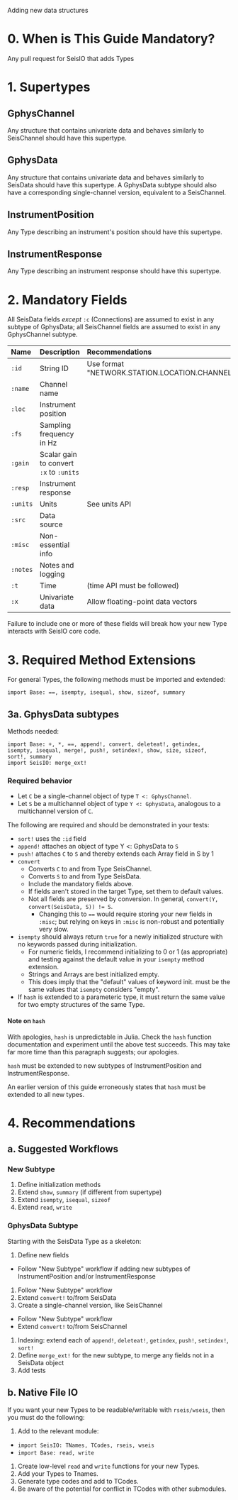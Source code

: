 Adding new data structures

# 0. When is This Guide Mandatory?
Any pull request for SeisIO that adds Types

# 1. Supertypes

## GphysChannel
Any structure that contains univariate data and behaves similarly to SeisChannel should have this supertype.

## GphysData
Any structure that contains univariate data and behaves similarly to SeisData should have this supertype. A GphysData subtype should also have a corresponding single-channel version, equivalent to a SeisChannel.

## InstrumentPosition
Any Type describing an instrument's position should have this supertype.

## InstrumentResponse
Any Type describing an instrument response should have this supertype.

# 2. Mandatory Fields
All SeisData fields *except* `:c` (Connections) are assumed to exist in any subtype of GphysData; all SeisChannel fields are assumed to exist in any GphysChannel subtype.

| Name  | Description | Recommendations |
|:---   |:--- | :---- |
| `:id` | String ID | Use format "NETWORK.STATION.LOCATION.CHANNEL" |
| `:name` | Channel name | |
| `:loc` | Instrument position | |
| `:fs` | Sampling frequency in Hz | |
| `:gain` | Scalar gain to convert `:x` to `:units`| |
| `:resp` | Instrument response | |
| `:units` | Units | See units API |
| `:src` | Data source | |
| `:misc` | Non-essential info | |
| `:notes` | Notes and logging | |
| `:t`  | Time | (time API must be followed)
| `:x`  | Univariate data | Allow floating-point data vectors |

Failure to include one or more of these fields will break how your new Type interacts with SeisIO core code.

# 3. Required Method Extensions
For general Types, the following methods must be imported and extended:

```
import Base: ==, isempty, isequal, show, sizeof, summary
```

## 3a. GphysData subtypes
Methods needed:
```
import Base: +, *, ==, append!, convert, deleteat!, getindex,
isempty, isequal, merge!, push!, setindex!, show, size, sizeof,
sort!, summary
import SeisIO: merge_ext!
```

### Required behavior
* Let `C` be a single-channel object of type `T <: GphysChannel`.
* Let `S` be a multichannel object of type `Y <: GphysData`, analogous to a multichannel version of `C`.

The following are required and should be demonstrated in your tests:
* `sort!` uses the `:id` field
* `append!` attaches an object of type Y <: GphysData to `S`
* `push!` attaches `C` to `S` and thereby extends each Array field in S by 1
* `convert`
  - Converts `C` to and from Type SeisChannel.
  - Converts `S` to and from Type SeisData.
  - Include the mandatory fields above.
  - If fields aren't stored in the target Type, set them to default values.
  - Not all fields are preserved by conversion. In general, `convert(Y, convert(SeisData, S)) != S`.
    - Changing this to `==` would require storing your new fields in `:misc`; but relying on keys in `:misc` is non-robust and potentially very slow.
* `isempty` should always return `true` for a newly initialized structure with no keywords passed during initialization.
  - For numeric fields, I recommend initializing to 0 or 1 (as appropriate) and testing against the default value in your `isempty` method extension.
  - Strings and Arrays are best initialized empty.
  - This does imply that the "default" values of keyword init. must be the same values that `isempty` considers "empty".
* If `hash` is extended to a parameteric type, it must return the same value for two empty structures of the same Type.

#### Note on `hash`
With apologies, `hash` is unpredictable in Julia. Check the `hash` function documentation and experiment until the above test succeeds. This may take far more time than this paragraph suggests; our apologies.

`hash` must be extended to new subtypes of InstrumentPosition and InstrumentResponse.

An earlier version of this guide erroneously states that `hash` must be extended to all new types.

# 4. Recommendations

## a. Suggested Workflows

### New Subtype
1. Define initialization methods
1. Extend `show`, `summary` (if different from supertype)
1. Extend `isempty`, `isequal`, `sizeof`
1. Extend `read`, `write`

### GphysData Subtype
Starting with the SeisData Type as a skeleton:
1. Define new fields
  * Follow "New Subtype" workflow if adding new subtypes of InstrumentPosition and/or InstrumentResponse
1. Follow "New Subtype" workflow
1. Extend `convert!` to/from SeisData
1. Create a single-channel version, like SeisChannel
  + Follow "New Subtype" workflow
  + Extend `convert!` to/from SeisChannel
1. Indexing: extend each of `append!`, `deleteat!`, `getindex`, `push!`, `setindex!`, `sort!`
1. Define `merge_ext!` for the new subtype, to merge any fields not in a SeisData object
1. Add tests

## b. Native File IO
If you want your new Types to be readable/writable with `rseis/wseis`, then you must do the following:
1. Add to the relevant module:
  + `import SeisIO: TNames, TCodes, rseis, wseis`
  + `import Base: read, write`
1. Create low-level `read` and `write` functions for your new Types.
1. Add your Types to Tnames.
1. Generate type codes and add to TCodes.
1. Be aware of the potential for conflict in TCodes with other submodules.
